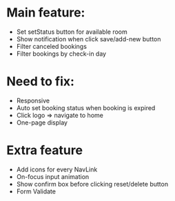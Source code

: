 # Main feature:
- Set setStatus button for available room
- Show notification when click save/add-new button
- Filter canceled bookings
- Filter bookings by check-in day

# Need to fix:
- Responsive
- Auto set booking status when booking is expired
- Click logo => navigate to home
- One-page display

# Extra feature
- Add icons for every NavLink
- On-focus input animation
- Show confirm box before clicking reset/delete button
- Form Validate


